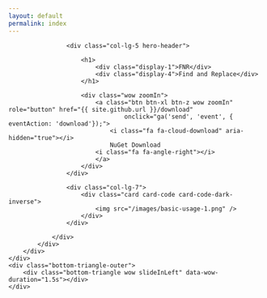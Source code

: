 ```yaml
---
layout: default
permalink: index
---
```


<!-- hero !-->
<div class="layout-angle">
	<div class="top-triangle wow slideInRight" data-wow-duration="1.5s"></div>
	<div class="layout-angle-inner">
		<div class="hero">
			<div class="container">
				<div class="row">
				
					<div class="col-lg-5 hero-header">
					
						<h1>
							<div class="display-1">FNR</div>
							<div class="display-4">Find and Replace</div>
						</h1>
						
						<div class="wow zoomIn">
							<a class="btn btn-xl btn-z wow zoomIn" role="button" href="{{ site.github.url }}/download"
									onclick="ga('send', 'event', { eventAction: 'download'});">
								<i class="fa fa-cloud-download" aria-hidden="true"></i>
								NuGet Download
							<i class="fa fa-angle-right"></i>
							</a>
						</div>
					</div>
					
					<div class="col-lg-7">
						<div class="card card-code card-code-dark-inverse">
							<img src="/images/basic-usage-1.png" />
						</div>
					</div>
					
				</div>
			</div>	
		</div>
	</div>
	<div class="bottom-triangle-outer">
		<div class="bottom-triangle wow slideInLeft" data-wow-duration="1.5s"></div>
	</div>
</div>


<style>
.hero {
	background: transparent;
}
</style>